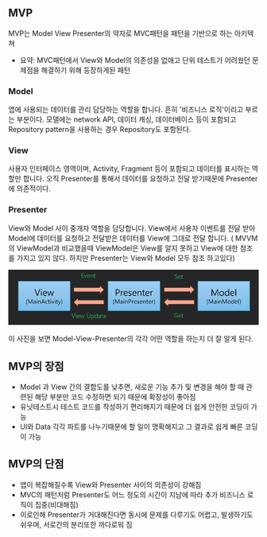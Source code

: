 ## MVP
MVP는 Model View Presenter의 약자로 MVC패턴을 패턴을 기반으로 하는 아키텍쳐
+ 요약: MVC패턴에서 View와 Model의 의존성을 없애고 단위 테스트가 어려웠던 문제점을 해결하기 위해 등장하게된 패턴

### Model
앱에 사용되는 데이터를 관리 담당하는 역할을 합니다. 흔히 '비즈니스 로직'이리고 부르는 부분이다. 모델에는 network API, 데이터 캐싱, 데이터베이스 등이 포함되고 Repository pattern을 사용하는 경우 Repository도 포함된다.

### View
사용자 인터페이스 영역이며, Activity, Fragment 등이 포함되고 데이터를 표시하는 역할만 합니다. 오직 Presenter를 통해서 데이터를 요청하고 전달 받기때문에 Presenter에 의존적이다.

### Presenter
View와 Model 사이 중개자 역할을 담당합니다. View에서 사용자 이벤트를 전달 받아 Model에 데이터를 요청하고 전달받은 데이터를 View에 그대로 전달 합니다. ( MVVM의 ViewModel과 비교했을때 ViewModel은 View를 알지 못하고 View에 대한 참조를 가지고 있지 않다. 하지만 Presenter는 View와 Model 모두 참조 하고있다)

![alt text](image-1.png)

이 사진을 보면 Model-View-Presenter의 각각 어떤 역할을 하는지 더 잘 알게 된다.

## MVP의 장점
+ Model 과 View 간의 결합도를 낮추면, 새로운 기능 추가 및 변경을 해야 할 때 관련된 해당 부분만 코드 수정하면 되기 때문에 확장성이 좋아짐
+ 유닛테스트시 테스트 코드를 작성하기 편리해지기 때문에 더 쉽게 안전한 코딩이 가능
+ UI와 Data 각각 파트를 나누기때문에 할 일이 명확해지고 그 결과로 쉽게 빠른 코딩이 가능

## MVP의 단점
+ 앱이 복잡해질수록 View와 Presenter 사이의 의존성이 강해짐
+ MVC의 패턴처럼 Presenter도 어느 정도의 시간이 지남에 따라 추가 비즈니스 로직이 집중(비대해짐)
+ 이로인해 Presenter가 거대해진다면 동시에 문제를 다루기도 어렵고, 발생하기도 쉬우며, 서로간의 분리또한 까다로워 짐